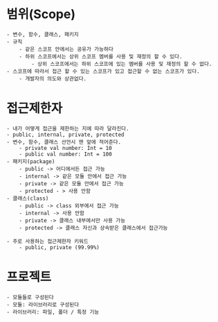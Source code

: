 # 범위(Scope)
    - 변수, 함수, 클래스, 패키지
    - 규칙
        - 같은 스코프 안에서는 공유가 가능하다
        - 하위 스코프에서는 상위 스코프 멤버를 사용 및 재정의 할 수 있다.
            - 상위 스코프에서는 하위 스코프에 있는 멤버를 사용 및 재정의 할 수 없다.
    - 스코프에 따라서 접근 할 수 있는 스코프가 있고 접근할 수 없는 스코프가 있다.
        - 개발자의 의도와 상관없다.

# 접근제한자
    - 내가 어떻게 접근을 제한하는 지에 따라 달라진다.
    - public, internal, private, protected
    - 변수, 함수, 클래스 선언시 맨 앞에 적어준다.
        - private val number: Int = 10
        - public val number: Int = 100
    - 패키지(package)
        - public -> 어디에서든 접근 가능
        - internal -> 같은 모듈 안에서 접근 가능
        - private -> 같은 모듈 안에서 접근 가능
        - protected - > 사용 안함
    - 클래스(class)
        - public -> class 외부에서 접근 가능
        - internal -> 사용 안함 
        - private -> 클래스 내부에서만 사용 가능
        - protected -> 클래스 자신과 상속받은 클래스에서 접근가능
    
    - 주로 사용하는 접근제한자 키워드
        - public, private (99.99%)


# 프로젝트 
    - 모듈들로 구성된다
    - 모듈: 라이브러리로 구성된다
    - 라이브러리: 파일, 폴더 / 특정 기능